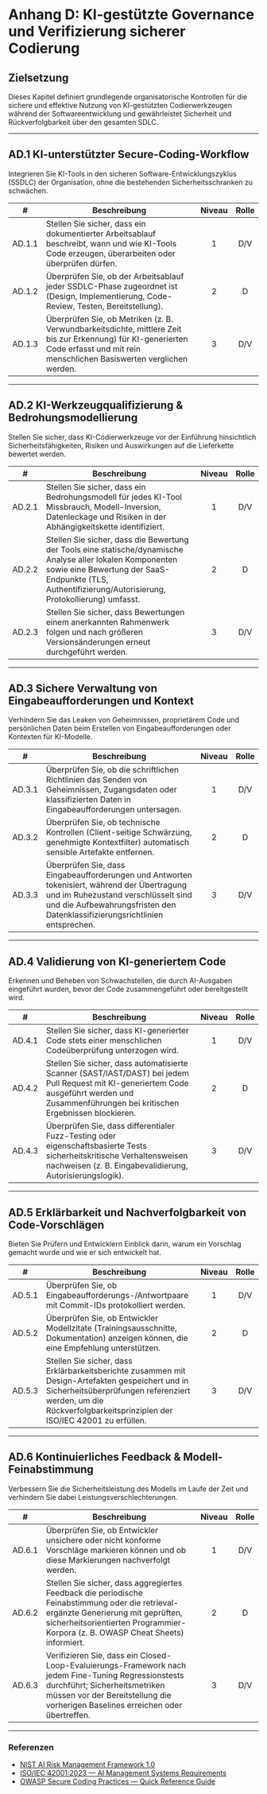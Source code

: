 # Anhang D: KI-gestützte Governance und Verifizierung sicherer Codierung

## Zielsetzung

Dieses Kapitel definiert grundlegende organisatorische Kontrollen für die sichere und effektive Nutzung von KI-gestützten Codierwerkzeugen während der Softwareentwicklung und gewährleistet Sicherheit und Rückverfolgbarkeit über den gesamten SDLC.

---

## AD.1 KI-unterstützter Secure-Coding-Workflow

Integrieren Sie KI-Tools in den sicheren Software-Entwicklungszyklus (SSDLC) der Organisation, ohne die bestehenden Sicherheitsschranken zu schwächen.

|   #    | Beschreibung                                                                                                                                                                        | Niveau | Rolle |
| :----: | ----------------------------------------------------------------------------------------------------------------------------------------------------------------------------------- | :----: | :---: |
| AD.1.1 | Stellen Sie sicher, dass ein dokumentierter Arbeitsablauf beschreibt, wann und wie KI-Tools Code erzeugen, überarbeiten oder überprüfen dürfen.                                     |   1    |  D/V  |
| AD.1.2 | Überprüfen Sie, ob der Arbeitsablauf jeder SSDLC-Phase zugeordnet ist (Design, Implementierung, Code-Review, Testen, Bereitstellung).                                               |   2    |   D   |
| AD.1.3 | Überprüfen Sie, ob Metriken (z. B. Verwundbarkeitsdichte, mittlere Zeit bis zur Erkennung) für KI-generierten Code erfasst und mit rein menschlichen Basiswerten verglichen werden. |   3    |  D/V  |

---

## AD.2 KI-Werkzeugqualifizierung & Bedrohungsmodellierung

Stellen Sie sicher, dass KI-Codierwerkzeuge vor der Einführung hinsichtlich Sicherheitsfähigkeiten, Risiken und Auswirkungen auf die Lieferkette bewertet werden.

|   #    | Beschreibung                                                                                                                                                                                                          | Niveau | Rolle |
| :----: | --------------------------------------------------------------------------------------------------------------------------------------------------------------------------------------------------------------------- | :----: | :---: |
| AD.2.1 | Stellen Sie sicher, dass ein Bedrohungsmodell für jedes KI-Tool Missbrauch, Modell-Inversion, Datenleckage und Risiken in der Abhängigkeitskette identifiziert.                                                       |   1    |  D/V  |
| AD.2.2 | Stellen Sie sicher, dass die Bewertung der Tools eine statische/dynamische Analyse aller lokalen Komponenten sowie eine Bewertung der SaaS-Endpunkte (TLS, Authentifizierung/Autorisierung, Protokollierung) umfasst. |   2    |   D   |
| AD.2.3 | Stellen Sie sicher, dass Bewertungen einem anerkannten Rahmenwerk folgen und nach größeren Versionsänderungen erneut durchgeführt werden.                                                                             |   3    |  D/V  |

---

## AD.3 Sichere Verwaltung von Eingabeaufforderungen und Kontext

Verhindern Sie das Leaken von Geheimnissen, proprietärem Code und persönlichen Daten beim Erstellen von Eingabeaufforderungen oder Kontexten für KI-Modelle.

|   #    | Beschreibung                                                                                                                                                                                                       | Niveau | Rolle |
| :----: | ------------------------------------------------------------------------------------------------------------------------------------------------------------------------------------------------------------------ | :----: | :---: |
| AD.3.1 | Überprüfen Sie, ob die schriftlichen Richtlinien das Senden von Geheimnissen, Zugangsdaten oder klassifizierten Daten in Eingabeaufforderungen untersagen.                                                         |   1    |  D/V  |
| AD.3.2 | Überprüfen Sie, ob technische Kontrollen (Client-seitige Schwärzung, genehmigte Kontextfilter) automatisch sensible Artefakte entfernen.                                                                           |   2    |   D   |
| AD.3.3 | Überprüfen Sie, dass Eingabeaufforderungen und Antworten tokenisiert, während der Übertragung und im Ruhezustand verschlüsselt sind und die Aufbewahrungsfristen den Datenklassifizierungsrichtlinien entsprechen. |   3    |  D/V  |

---

## AD.4 Validierung von KI-generiertem Code

Erkennen und Beheben von Schwachstellen, die durch AI-Ausgaben eingeführt wurden, bevor der Code zusammengeführt oder bereitgestellt wird.

|   #    | Beschreibung                                                                                                                                                                                   | Niveau | Rolle |
| :----: | ---------------------------------------------------------------------------------------------------------------------------------------------------------------------------------------------- | :----: | :---: |
| AD.4.1 | Stellen Sie sicher, dass KI-generierter Code stets einer menschlichen Codeüberprüfung unterzogen wird.                                                                                         |   1    |  D/V  |
| AD.4.2 | Stellen Sie sicher, dass automatisierte Scanner (SAST/IAST/DAST) bei jedem Pull Request mit KI-generiertem Code ausgeführt werden und Zusammenführungen bei kritischen Ergebnissen blockieren. |   2    |   D   |
| AD.4.3 | Überprüfen Sie, dass differentialer Fuzz-Testing oder eigenschaftsbasierte Tests sicherheitskritische Verhaltensweisen nachweisen (z. B. Eingabevalidierung, Autorisierungslogik).             |   3    |  D/V  |

---

## AD.5 Erklärbarkeit und Nachverfolgbarkeit von Code-Vorschlägen

Bieten Sie Prüfern und Entwicklern Einblick darin, warum ein Vorschlag gemacht wurde und wie er sich entwickelt hat.

|   #    | Beschreibung                                                                                                                                                                                                        | Niveau | Rolle |
| :----: | ------------------------------------------------------------------------------------------------------------------------------------------------------------------------------------------------------------------- | :----: | :---: |
| AD.5.1 | Überprüfen Sie, ob Eingabeaufforderungs-/Antwortpaare mit Commit-IDs protokolliert werden.                                                                                                                          |   1    |  D/V  |
| AD.5.2 | Überprüfen Sie, ob Entwickler Modellzitate (Trainingsausschnitte, Dokumentation) anzeigen können, die eine Empfehlung unterstützen.                                                                                 |   2    |   D   |
| AD.5.3 | Stellen Sie sicher, dass Erklärbarkeitsberichte zusammen mit Design-Artefakten gespeichert und in Sicherheitsüberprüfungen referenziert werden, um die Rückverfolgbarkeitsprinzipien der ISO/IEC 42001 zu erfüllen. |   3    |  D/V  |

---

## AD.6 Kontinuierliches Feedback & Modell-Feinabstimmung

Verbessern Sie die Sicherheitsleistung des Modells im Laufe der Zeit und verhindern Sie dabei Leistungsverschlechterungen.

|   #    | Beschreibung                                                                                                                                                                                                             | Niveau | Rolle |
| :----: | ------------------------------------------------------------------------------------------------------------------------------------------------------------------------------------------------------------------------ | :----: | :---: |
| AD.6.1 | Überprüfen Sie, ob Entwickler unsichere oder nicht konforme Vorschläge markieren können und ob diese Markierungen nachverfolgt werden.                                                                                   |   1    |  D/V  |
| AD.6.2 | Stellen Sie sicher, dass aggregiertes Feedback die periodische Feinabstimmung oder die retrieval-ergänzte Generierung mit geprüften, sicherheitsorientierten Programmier-Korpora (z. B. OWASP Cheat Sheets) informiert.  |   2    |   D   |
| AD.6.3 | Verifizieren Sie, dass ein Closed-Loop-Evaluierungs-Framework nach jedem Fine-Tuning Regressionstests durchführt; Sicherheitsmetriken müssen vor der Bereitstellung die vorherigen Baselines erreichen oder übertreffen. |   3    |  D/V  |

---

### Referenzen

* [NIST AI Risk Management Framework 1.0](https://nvlpubs.nist.gov/nistpubs/ai/nist.ai.100-1.pdf)
* [ISO/IEC 42001:2023 — AI Management Systems Requirements](https://www.iso.org/standard/81230.html)
* [OWASP Secure Coding Practices — Quick Reference Guide](https://owasp.org/www-project-secure-coding-practices-quick-reference-guide/)

